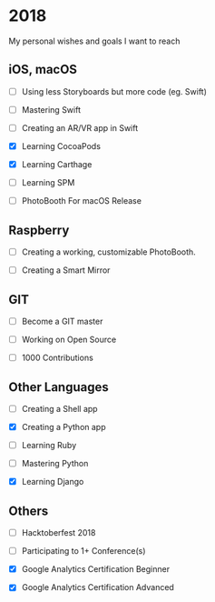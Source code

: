 # 2018
My personal wishes and goals I want to reach


## iOS, macOS

- [ ] Using less Storyboards but more code (eg. Swift)

- [ ] Mastering Swift

- [ ] Creating an AR/VR app in Swift

- [x] Learning CocoaPods

- [x] Learning Carthage

- [ ] Learning SPM

- [ ] PhotoBooth For macOS Release


## Raspberry

- [ ] Creating a working, customizable PhotoBooth.

- [ ] Creating a Smart Mirror

## GIT

- [ ] Become a GIT master

- [ ] Working on Open Source

- [ ] 1000 Contributions


## Other Languages

- [ ] Creating a Shell app

- [x] Creating a Python app

- [ ] Learning Ruby

- [ ] Mastering Python

- [x] Learning Django


## Others

- [ ] Hacktoberfest 2018

- [ ] Participating to 1+ Conference(s)

- [x] Google Analytics Certification Beginner

- [x] Google Analytics Certification Advanced


